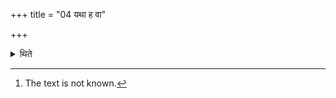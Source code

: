+++
title = "04 यथा ह वा"

+++

<details><summary>थिते</summary>

4. It is known (from a Brāhmaṇa-text)[^1]. “Just as the sons run towards the father who had gone (and) was staying away, in the same way the fires run towards him (the sacrificer). He comes back while carrying some pieces (of wood) or (wooden sticks), just as (a father) carrying something comes towards his sons, it is like this”.  

[^1]: The text is not known.
</details>
